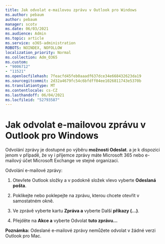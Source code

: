 ```yaml
---
title: Jak odvolat e-mailovou zprávu v Outlook pro Windows
ms.author: pebaum
author: pebaum
manager: scotv
ms.date: 06/03/2021
ms.audience: Admin
ms.topic: article
ms.service: o365-administration
ROBOTS: NOINDEX, NOFOLLOW
localization_priority: Normal
ms.collection: Adm_O365
ms.custom:
- "9006712"
- "11521"
ms.openlocfilehash: 7feacfd45feb0aaadf637dce34e668432623da19
ms.sourcegitcommit: 2d32a4679fc54c6bfdff04ee1026811743e5370b
ms.translationtype: MT
ms.contentlocale: cs-CZ
ms.lasthandoff: 06/04/2021
ms.locfileid: "52793587"
---
```

# <a name="how-to-recall-an-email-message-in-outlook-for-windows"></a>Jak odvolat e-mailovou zprávu v Outlook pro Windows

Odvolání zprávy je dostupné po výběru **možnosti Odeslat**. a je k dispozici jenom v případě, že vy i příjemce zprávy máte Microsoft 365 nebo e-mailový účet Microsoft Exchange ve stejné organizaci. 

Odvolání e-mailové zprávy:

1. Otevřete Outlook složky a v podokně složek vlevo vyberte **Odeslaná pošta**.

1. Poklikejte nebo poklepejte na zprávu, kterou chcete otevřít v samostatném okně.

1. Ve zprávě vyberte kartu **Zpráva a** vyberte Další **příkazy (...)**.

1. Přejděte na **Akce a** vyberte Odvolat **tuto zprávu...**

**Poznámka:** Odeslané e-mailové zprávy nemůžete odvolat v žádné verzi Outlook pro Mac.